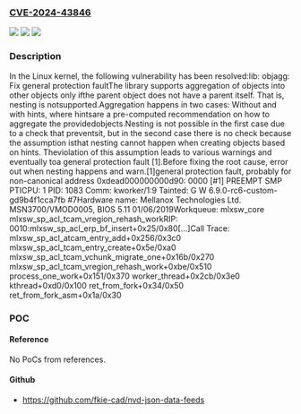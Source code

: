 ### [CVE-2024-43846](https://cve.mitre.org/cgi-bin/cvename.cgi?name=CVE-2024-43846)
![](https://img.shields.io/static/v1?label=Product&message=Linux&color=blue)
![](https://img.shields.io/static/v1?label=Version&message=9069a3817d82%3C%20816126336215%20&color=brighgreen)
![](https://img.shields.io/static/v1?label=Vulnerability&message=n%2Fa&color=brighgreen)

### Description

In the Linux kernel, the following vulnerability has been resolved:lib: objagg: Fix general protection faultThe library supports aggregation of objects into other objects only ifthe parent object does not have a parent itself. That is, nesting is notsupported.Aggregation happens in two cases: Without and with hints, where hintsare a pre-computed recommendation on how to aggregate the providedobjects.Nesting is not possible in the first case due to a check that preventsit, but in the second case there is no check because the assumption isthat nesting cannot happen when creating objects based on hints. Theviolation of this assumption leads to various warnings and eventually toa general protection fault [1].Before fixing the root cause, error out when nesting happens and warn.[1]general protection fault, probably for non-canonical address 0xdead000000000d90: 0000 [#1] PREEMPT SMP PTICPU: 1 PID: 1083 Comm: kworker/1:9 Tainted: G        W          6.9.0-rc6-custom-gd9b4f1cca7fb #7Hardware name: Mellanox Technologies Ltd. MSN3700/VMOD0005, BIOS 5.11 01/06/2019Workqueue: mlxsw_core mlxsw_sp_acl_tcam_vregion_rehash_workRIP: 0010:mlxsw_sp_acl_erp_bf_insert+0x25/0x80[...]Call Trace: <TASK> mlxsw_sp_acl_atcam_entry_add+0x256/0x3c0 mlxsw_sp_acl_tcam_entry_create+0x5e/0xa0 mlxsw_sp_acl_tcam_vchunk_migrate_one+0x16b/0x270 mlxsw_sp_acl_tcam_vregion_rehash_work+0xbe/0x510 process_one_work+0x151/0x370 worker_thread+0x2cb/0x3e0 kthread+0xd0/0x100 ret_from_fork+0x34/0x50 ret_from_fork_asm+0x1a/0x30 </TASK>

### POC

#### Reference
No PoCs from references.

#### Github
- https://github.com/fkie-cad/nvd-json-data-feeds

